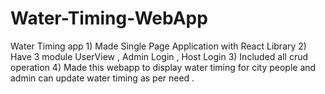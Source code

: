 # Water-Timing-WebApp
Water Timing app 1) Made Single Page Application with React Library 2) Have 3 module UserView , Admin Login , Host Login 3) Included all crud operation 4) Made this webapp to display water timing for city people and admin can update water timing as per need .
